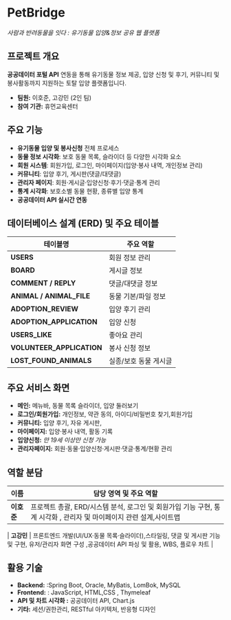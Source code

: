 # PetBridge  
*사람과 반려동물을 잇다 : 유기동물 입양&정보 공유 웹 플랫폼*

## 프로젝트 개요

**공공데이터 포털 API** 연동을 통해 유기동물 정보 제공, 입양 신청 및 후기, 커뮤니티 및 봉사활동까지 지원하는 토탈 입양 플랫폼입니다.

- **팀원:** 이호준, 고강민 (2인 팀)
- **참여 기관:** 휴먼교육센터

## 주요 기능

- **유기동물 입양 및 봉사신청** 전체 프로세스
- **동물 정보 시각화**: 보호 동물 목록, 슬라이더 등 다양한 시각화 요소
- **회원 시스템**: 회원가입, 로그인, 마이페이지(입양·봉사 내역, 개인정보 관리)
- **커뮤니티**: 입양 후기, 게시판(댓글/대댓글)
- **관리자 페이지**: 회원·게시글·입양신청·후기·댓글·통계 관리
- **통계 시각화**: 보호소별 동물 현황, 종류별 입양 통계
- **공공데이터 API 실시간 연동**

## 데이터베이스 설계 (ERD) 및 주요 테이블

| 테이블명                | 주요 역할                  |
|------------------------|---------------------------|
| **USERS**              | 회원 정보 관리             |
| **BOARD**              | 게시글 정보                |
| **COMMENT / REPLY**    | 댓글/대댓글 정보           |
| **ANIMAL / ANIMAL_FILE** | 동물 기본/파일 정보      |
| **ADOPTION_REVIEW**    | 입양 후기 관리              |
| **ADOPTION_APPLICATION** | 입양 신청                |
| **USERS_LIKE**         | 좋아요 관리                |
| **VOLUNTEER_APPLICATION** | 봉사 신청 정보          |
| **LOST_FOUND_ANIMALS** | 실종/보호 동물 게시글       |

## 주요 서비스 화면

- **메인:** 메뉴바, 동물 목록 슬라이더, 입양 둘러보기
- **로그인/회원가입:** 개인정보, 약관 동의, 아이디/비밀번호 찾기,회원가입
- **커뮤니티:** 입양 후기, 자유 게시판,
- **마이페이지:** 입양·봉사 내역,  활동 기록
- **입양신청:** *만 19세 이상만 신청 가능*
- **관리자페이지:** 회원·동물·입양신청·게시판·댓글·통계/현황 관리

## 역할 분담

| 이름   | 담당 영역 및 주요 역할                                                                                  |
|--------|---------------------------------------------------------------------------------------------------------|
| **이호준**  | 프로젝트 총괄, ERD/시스템 분석, 로그인 및 회원가입 기능 구현, 통계 시각화 , 관리자 및 마이페이지 관련 설계,사이트맵

| **고강민**  | 프론트엔드 개발(UI/UX·동물 목록·슬라이더),스타일링, 댓글 및 게시판 기능 및 구현, 유저/관리자 화면 구성 ,공공데이터 API 파싱 및 활용, WBS, 플로우 차트   |

## 활용 기술

- **Backend:**  :Spring Boot, Oracle, MyBatis, LomBok, MySQL
- **Frontend:** :  JavaScript, HTML,CSS , Thymeleaf
- **API 및 차트 시각화 :** 공공데이터 API, Chart.js
- **기타:** 세션/권한관리, RESTful 아키텍처, 반응형 디자인
